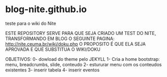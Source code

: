 # blog-nite.github.io
teste para o wiki do Nite

ESTE REPOSITORY SERVE PARA QUE SEJA CRIADO UM TEST DO NITE, TRANSFORMANDO EM BLOG O SEGUINTE PAGINA:
http://nite.ceuma.br/wiki/doku.php
O PROPOSITO É QUE ELA SEJA APROVADA E QUE SUBSTITUA O WIKI/DOKU

OBJETIVOS:
0- dowload do theme pelo JEKYLL
1- Cria a home
  bootstrap: menu, breadcrumbs, slide, conteudo
2- estururar menu com os conteudos existentes
3- inserir tabela
4- inserir eventos
